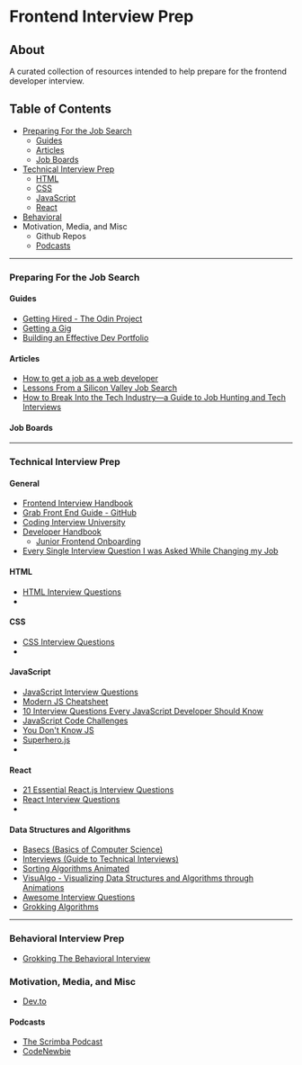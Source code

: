 # Frontend Interview Prep

## About
A curated collection of resources intended to help prepare for the frontend developer interview. 

## Table of Contents
- [Preparing For the Job Search](#job-search)
  - [Guides](#guides)
  - [Articles](#articles)
  - [Job Boards](#job-boards)
- [Technical Interview Prep](#interview-prep)
  - [HTML](#HTML)
  - [CSS](#CSS)
  - [JavaScript](#JS)
  - [React](#react)
- [Behavioral](#behavioral)
- Motivation, Media, and Misc
  - Github Repos 
  - [Podcasts](#podcasts) 
---
### Preparing For the Job Search <span name='job-search'></span>
#### Guides <span name='guides'></span>
- [Getting Hired - The Odin Project](https://www.theodinproject.com/paths/full-stack-javascript/courses/getting-hired)
- [Getting a Gig](https://github.com/cassidoo/getting-a-gig)
- [Building an Effective Dev Portfolio](https://storage.googleapis.com/joshwcomeau/building-an-effective-dev-portfolio.pdf)

#### Articles <span name='articles'></span>
- [How to get a job as a web developer](http://web.archive.org/web/20160925155912/http://www.happybearsoftware.com/how-to-get-a-programmer-job.html)
- [Lessons From a Silicon Valley Job Search](https://robertheaton.com/2014/03/07/lessons-from-a-silicon-valley-job-search/)
- [How to Break Into the Tech Industry—a Guide to Job Hunting and Tech Interviews](https://haseebq.com/how-to-break-into-tech-job-hunting-and-interviews/)

#### Job Boards <span name='job-boards'></span>
---
### Technical Interview Prep <span name='interview-prep'></span>
#### General <span name='general'></span>
- [Frontend Interview Handbook](https://frontendinterviewhandbook.com/)
- [Grab Front End Guide - GitHub](https://github.com/grab/front-end-guide)
- [Coding Interview University](https://github.com/jwasham/coding-interview-university)
- [Developer Handbook](https://github.com/apptension/developer-handbook)
  - [Junior Frontend Onboarding](https://github.com/apptension/developer-handbook/blob/master/Onboarding/Junior/Frontend%20Developer.md)
- [Every Single Interview Question I was Asked While Changing my Job](https://www.reddit.com/r/webdev/comments/o9jp8e/every_single_interview_question_i_was_asked_while/)

#### HTML <span name='HTML'></span>
- [HTML Interview Questions](https://www.interviewbit.com/html-interview-questions/)
- 
#### CSS <span name='CSS'></span>
- [CSS Interview Questions](https://www.interviewbit.com/css-interview-questions/)
- 
#### JavaScript <span name='JS'></span>
- [JavaScript Interview Questions](https://www.interviewbit.com/javascript-interview-questions/)
- [Modern JS Cheatsheet](https://github.com/mbeaudru/modern-js-cheatsheet#introduction)
- [10 Interview Questions Every JavaScript Developer Should Know](https://medium.com/javascript-scene/10-interview-questions-every-javascript-developer-should-know-6fa6bdf5ad95)
- [JavaScript Code Challenges](https://github.com/sadanandpai/javascript-code-challenges)
- [You Don't Know JS](https://github.com/getify/You-Dont-Know-JS)
- [Superhero.js](http://superherojs.com/)
- 
#### React <span name='react'></span> 
- [21 Essential React.js Interview Questions](https://www.toptal.com/react/interview-questions)
- [React Interview Questions](https://www.interviewbit.com/react-interview-questions/)
- 
#### Data Structures and Algorithms <span name='DSA'></span>
- [Basecs (Basics of Computer Science)](https://medium.com/basecs/tagged/data-structures)
- [Interviews (Guide to Technical Interviews)](https://github.com/kdn251/interviews)
- [Sorting Algorithms Animated](https://www.toptal.com/developers/sorting-algorithms)
- [VisuAlgo - Visualizing Data Structures and Algorithms through Animations](https://visualgo.net/en)
- [Awesome Interview Questions](https://github.com/DopplerHQ/awesome-interview-questions#javascript)
- [Grokking Algorithms](https://www.manning.com/books/grokking-algorithms#toc)
---
### Behavioral Interview Prep <span name='behavioral'></span>
- [Grokking The Behavioral Interview](https://www.educative.io/courses/grokking-the-behavioral-interview)

### Motivation, Media, and Misc
- [Dev.to](https://dev.to/)
<!-- #### Github Repos
 -->
#### Podcasts <span name='podcasts'></span>
- [The Scrimba Podcast](https://open.spotify.com/show/1oJamVudy2v3oSJTejUyus)
- [CodeNewbie](https://www.codenewbie.org/podcast)
